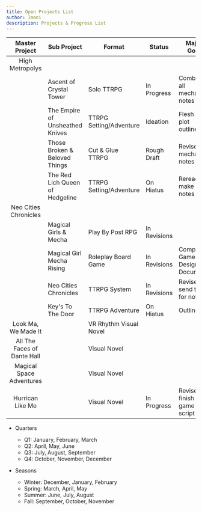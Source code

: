 ```yaml
---
title: Open Projects List
author: Imani
description: Projects & Progress List
---
```


|       Master Project        | Sub Project                     | Format                  | Status       | Major Goal                    | Goal Date     |
|:---------------------------:|---------------------------------|-------------------------|--------------|-------------------------------|---------------|
|       High Metropolys       |                                 |                         |              |                               |               |
|                             | Ascent of Crystal Tower         | Solo TTRPG              | In Progress  | Combine all mechanics notes   | December 2022 |
|                             | The Empire of Unsheathed Knives | TTRPG Setting/Adventure | Ideation     | Flesh out plot outline        | Q3 2023       |
|                             | Those Broken & Beloved Things   | Cut & Glue TTRPG        | Rough Draft  | Revise mechanics notes        | 2023          |
|                             | The Red Lich Queen of Hedgeline | TTRPG Setting/Adventure | On Hiatus    | Reread & make notes           | 2023          |
|    Neo Cities Chronicles    |                                 |                         |              |                               |               |
|                             | Magical Girls & Mecha           | Play By Post RPG        | In Revisions |                               |               |
|                             | Magical Girl Mecha Rising       | Roleplay Board Game     | In Revisions | Complete Game Design Document | November 2022 |
|                             | Neo Cities Chronicles           | TTRPG System            | In Revisions | Revise & send to CJ for notes |               |
|                             | Key's To The Door               | TTRPG Adventure         | On Hiatus    | Outline                       |               |
|     Look Ma, We Made It     |                                 | VR Rhythm Visual Novel  |              |                               |               |
| All The Faces of Dante Hall |                                 | Visual Novel            |              |                               |               |
|  Magical Space Adventures   |                                 | Visual Novel            |              |                               |               |
|      Hurrican Like Me       |                                 | Visual Novel            | In Progress  | Revise & finish game script   |               |

- Quarters
  - Q1: January, February, March
  - Q2: April, May, June
  - Q3: July, August, September
  - Q4: October, November, December

- Seasons
  - Winter: December, January, February
  - Spring: March, April, May
  - Summer: June, July, August
  - Fall: September, October, November
